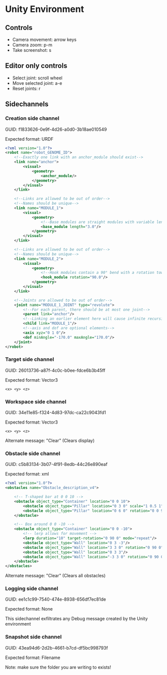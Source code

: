 # Unity Environment

## Controls

+ Camera movement: arrow keys
+ Camera zoom: p-m
+ Take screenshot: s

## Editor only controls

+ Select joint: scroll wheel
+ Move selected joint: a-e
+ Reset joints: r

## Sidechannels

### Creation side channel

GUID: f1833626-0e9f-4d26-a0d0-3b18ae010549

Expected format: URDF

```xml
<?xml version="1.0"?>
<robot name="robot_GENOME_ID">
    <!--Exactly one link with an anchor_module should exist-->
    <link name="anchor">
        <visual>
            <geometry>
                <anchor_module/>
            </geometry>
        </visual>
    </link>

    <!--Links are allowed to be out of order-->
    <!--Names should be unique-->
    <link name="MODULE_1">
        <visual>
            <geometry>
                <!--Base modules are straight modules with variable length-->
                <base_module length="3.0"/>
            </geometry>
        </visual>
    </link>

    <!--Links are allowed to be out of order-->
    <!--Names should be unique-->
    <link name="MODULE_2">
        <visual>
            <geometry>
                <!--Hook modules contain a 90° bend with a rotation towards their parent-->
                <hook_module rotation="90.0"/>
            </geometry>
        </visual>
    </link>

    <!--Joints are allowed to be out of order-->
    <joint name="MODULE_1_JOINT" type="revolute">
        <!--For each parent, there should be at most one joint-->
        <parent link="anchor"/>
        <!--Linking an earlier element here will cause infinite recursion-->
        <child link="MODULE_1"/>
        <!--axis and dof are optional elements-->
        <axis xyz="0 1 0"/>
        <dof minAngle="-170.0" maxAngle="170.0"/>
    </joint>
</robot>
```

### Target side channel

GUID: 26013736-a87f-4c0c-b0ee-fdce6b3b45ff

Expected format: Vector3

`<x> <y> <z>`

### Workspace side channel

GUID: 34e11e85-f324-4d83-97dc-ca22c9043fd1

Expected format: Vector3

`<x> <y> <z>`

Alternate message: "Clear" (Clears display)


### Obstacle side channel

GUID: c5b83134-3b07-4f91-8edb-44c26e890eaf

Expected format: xml

```xml
<?xml version="1.0"?>
<obstacles name="Obstacle_description_v4">

    <!-- T-shaped bar at 0 0 10 -->
    <obstacle object_type="Container" location="0 0 10">
        <obstacle object_type="Pillar" location="0 3 0" scale="1 0.5 1"/>
        <obstacle object_type="Pillar" location="0 6 0" rotation="0 0 90"/>
    </obstacle>

    <!-- Box around 0 0 -10 -->
    <obstacle object_type="Container" location="0 0 -10">
        <!-- lerp allows for movement -->
        <lerp duration="10" target-rotation="0 90 0" mode="repeat"/>
        <obstacle object_type="Wall" location="0 3 -3"/>
        <obstacle object_type="Wall" location="3 3 0" rotation="0 90 0"/>
        <obstacle object_type="Wall" location="0 3 3"/>
        <obstacle object_type="Wall" location="-3 3 0" rotation="0 90 0"/>
    </obstacle>
</obstacles>
```

Alternate message: "Clear" (Clears all obstacles)

### Logging side channel

GUID: ee1c1c99-7540-474e-8938-656df7ec81de

Expected format: None

This sidechannel exfiltrates any Debug message created by the Unity environment

### Snapshot side channel

GUID: 43ea94d6-2d2b-4661-b7cd-df5bc998793f

Expected format: Filename

Note: make sure the folder you are writing to exists!
